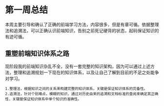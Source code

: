 # 第一周总结

本周主要引导和确认了正确的前端学习方法，内容很多，但是有章可循。依据整理法和追溯法，可以正确认识前端知识，告别之前死记硬背的状态，起码保证知识的有迹可循。

## 重塑前端知识体系之路

现阶段我的前端知识杂乱不全，没有一套完整的知识架构，因为可以通过上述方法，整理和追溯规划一下现在的知识体系，以及让自己了解到目前的不足之处能争对学习。

    1.整理法，根据知识之间的关系来构建完整的知识体系，关键是保证知识体系的完备性。
    2.追溯法，针对个别难点，模糊的知识，通过对历史由来的追溯和文档标准的查阅来确定其正确性，关键是保证知识体系中单个知识的准确性。